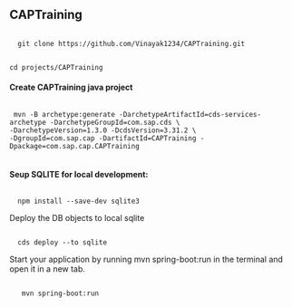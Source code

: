 ## CAPTraining

<code>
  git clone https://github.com/Vinayak1234/CAPTraining.git 
  
  cd projects/CAPTraining
</code>

#### Create CAPTraining java project
<code>
 mvn -B archetype:generate -DarchetypeArtifactId=cds-services-archetype -DarchetypeGroupId=com.sap.cds \
-DarchetypeVersion=1.3.0 -DcdsVersion=3.31.2 \
-DgroupId=com.sap.cap -DartifactId=CAPTraining -Dpackage=com.sap.cap.CAPTraining  

</code>

#### Seup SQLITE for local development:

<code>
  npm install --save-dev sqlite3
</code>

Deploy the DB objects to local sqlite

<code>
  cds deploy --to sqlite
</code>


Start your application by running mvn spring-boot:run in the terminal and open it in a new tab.

<code>
   mvn spring-boot:run

 </code>

